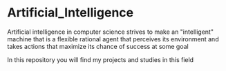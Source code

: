 # Artificial_Intelligence
Artificial intelligence in computer science strives to make an "intelligent" machine that is a flexible rational agent that perceives its environment and takes actions that maximize its chance of success at some goal

In this repository you will find my projects and studies in this field
